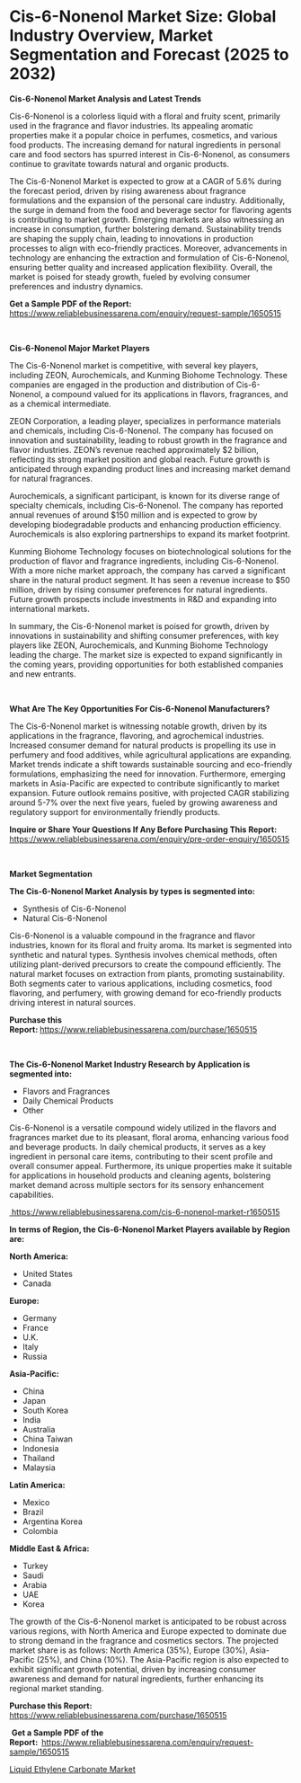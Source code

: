 <p><h1>Cis-6-Nonenol Market Size: Global Industry Overview, Market Segmentation and Forecast (2025 to 2032)</h1></p><p><strong>Cis-6-Nonenol Market Analysis and Latest Trends</strong></p>
<p><p>Cis-6-Nonenol is a colorless liquid with a floral and fruity scent, primarily used in the fragrance and flavor industries. Its appealing aromatic properties make it a popular choice in perfumes, cosmetics, and various food products. The increasing demand for natural ingredients in personal care and food sectors has spurred interest in Cis-6-Nonenol, as consumers continue to gravitate towards natural and organic products. </p><p>The Cis-6-Nonenol Market is expected to grow at a CAGR of 5.6% during the forecast period, driven by rising awareness about fragrance formulations and the expansion of the personal care industry. Additionally, the surge in demand from the food and beverage sector for flavoring agents is contributing to market growth. Emerging markets are also witnessing an increase in consumption, further bolstering demand. Sustainability trends are shaping the supply chain, leading to innovations in production processes to align with eco-friendly practices. Moreover, advancements in technology are enhancing the extraction and formulation of Cis-6-Nonenol, ensuring better quality and increased application flexibility. Overall, the market is poised for steady growth, fueled by evolving consumer preferences and industry dynamics.</p></p>
<p><strong>Get a Sample PDF of the Report:&nbsp;</strong> <a href="https://www.reliablebusinessarena.com/enquiry/request-sample/1650515?utm_campaign=3368&utm_medium=2&utm_source=Github&utm_content=ia&utm_term=23032025&utm_id=cis-6-nonenol">https://www.reliablebusinessarena.com/enquiry/request-sample/1650515</a></p>
<p>&nbsp;</p>
<p><strong>Cis-6-Nonenol Major Market Players</strong></p>
<p><p>The Cis-6-Nonenol market is competitive, with several key players, including ZEON, Aurochemicals, and Kunming Biohome Technology. These companies are engaged in the production and distribution of Cis-6-Nonenol, a compound valued for its applications in flavors, fragrances, and as a chemical intermediate.</p><p>ZEON Corporation, a leading player, specializes in performance materials and chemicals, including Cis-6-Nonenol. The company has focused on innovation and sustainability, leading to robust growth in the fragrance and flavor industries. ZEON’s revenue reached approximately $2 billion, reflecting its strong market position and global reach. Future growth is anticipated through expanding product lines and increasing market demand for natural fragrances.</p><p>Aurochemicals, a significant participant, is known for its diverse range of specialty chemicals, including Cis-6-Nonenol. The company has reported annual revenues of around $150 million and is expected to grow by developing biodegradable products and enhancing production efficiency. Aurochemicals is also exploring partnerships to expand its market footprint.</p><p>Kunming Biohome Technology focuses on biotechnological solutions for the production of flavor and fragrance ingredients, including Cis-6-Nonenol. With a more niche market approach, the company has carved a significant share in the natural product segment. It has seen a revenue increase to $50 million, driven by rising consumer preferences for natural ingredients. Future growth prospects include investments in R&D and expanding into international markets.</p><p>In summary, the Cis-6-Nonenol market is poised for growth, driven by innovations in sustainability and shifting consumer preferences, with key players like ZEON, Aurochemicals, and Kunming Biohome Technology leading the charge. The market size is expected to expand significantly in the coming years, providing opportunities for both established companies and new entrants.</p></p>
<p>&nbsp;</p>
<p><strong>What Are The Key Opportunities For Cis-6-Nonenol Manufacturers?</strong></p>
<p><p>The Cis-6-Nonenol market is witnessing notable growth, driven by its applications in the fragrance, flavoring, and agrochemical industries. Increased consumer demand for natural products is propelling its use in perfumery and food additives, while agricultural applications are expanding. Market trends indicate a shift towards sustainable sourcing and eco-friendly formulations, emphasizing the need for innovation. Furthermore, emerging markets in Asia-Pacific are expected to contribute significantly to market expansion. Future outlook remains positive, with projected CAGR stabilizing around 5-7% over the next five years, fueled by growing awareness and regulatory support for environmentally friendly products.</p></p>
<p><strong>Inquire or Share Your Questions If Any Before Purchasing This Report:</strong> <a href="https://www.reliablebusinessarena.com/enquiry/pre-order-enquiry/1650515?utm_campaign=3368&utm_medium=2&utm_source=Github&utm_content=ia&utm_term=23032025&utm_id=cis-6-nonenol">https://www.reliablebusinessarena.com/enquiry/pre-order-enquiry/1650515</a></p>
<p>&nbsp;</p>
<p><strong>Market Segmentation</strong></p>
<p><strong>The Cis-6-Nonenol Market Analysis by types is segmented into:</strong></p>
<p><ul><li>Synthesis of Cis-6-Nonenol</li><li>Natural Cis-6-Nonenol</li></ul></p>
<p><p>Cis-6-Nonenol is a valuable compound in the fragrance and flavor industries, known for its floral and fruity aroma. Its market is segmented into synthetic and natural types. Synthesis involves chemical methods, often utilizing plant-derived precursors to create the compound efficiently. The natural market focuses on extraction from plants, promoting sustainability. Both segments cater to various applications, including cosmetics, food flavoring, and perfumery, with growing demand for eco-friendly products driving interest in natural sources.</p></p>
<p><strong>Purchase this Report:&nbsp;</strong><a href="https://www.reliablebusinessarena.com/purchase/1650515?utm_campaign=3368&utm_medium=2&utm_source=Github&utm_content=ia&utm_term=23032025&utm_id=cis-6-nonenol">https://www.reliablebusinessarena.com/purchase/1650515</a></p>
<p>&nbsp;</p>
<p><strong>The Cis-6-Nonenol Market Industry Research by Application is segmented into:</strong></p>
<p><ul><li>Flavors and Fragrances</li><li>Daily Chemical Products</li><li>Other</li></ul></p>
<p><p>Cis-6-Nonenol is a versatile compound widely utilized in the flavors and fragrances market due to its pleasant, floral aroma, enhancing various food and beverage products. In daily chemical products, it serves as a key ingredient in personal care items, contributing to their scent profile and overall consumer appeal. Furthermore, its unique properties make it suitable for applications in household products and cleaning agents, bolstering market demand across multiple sectors for its sensory enhancement capabilities.</p></p>
<p><a href="https://www.reliablebusinessarena.com/cis-6-nonenol-market-r1650515?utm_campaign=3368&utm_medium=2&utm_source=Github&utm_content=ia&utm_term=23032025&utm_id=cis-6-nonenol">&nbsp;https://www.reliablebusinessarena.com/cis-6-nonenol-market-r1650515</a></p>
<p><strong>In terms of Region, the Cis-6-Nonenol Market Players available by Region are:</strong></p>
<p>
    <p> <strong> North America: </strong>
        <ul>
            <li>United States</li>
            <li>Canada</li>
        </ul>
        </p> 
    <p> <strong> Europe: </strong>
        <ul>
            <li>Germany</li>
            <li>France</li>
            <li>U.K.</li>
            <li>Italy</li>
            <li>Russia</li>
        </ul>
        </p> 
    <p> <strong> Asia-Pacific: </strong>
        <ul>
            <li>China</li>
            <li>Japan</li>
            <li>South Korea</li>
            <li>India</li>
            <li>Australia</li>
            <li>China Taiwan</li>
            <li>Indonesia</li>
            <li>Thailand</li>
            <li>Malaysia</li>
        </ul>
        </p> 
    <p> <strong> Latin America: </strong>
        <ul>
            <li>Mexico</li>
            <li>Brazil</li>
            <li>Argentina Korea</li>
            <li>Colombia</li>
        </ul>
        </p> 
    <p> <strong> Middle East & Africa: </strong>
        <ul>
            <li>Turkey</li>
            <li>Saudi</li>
            <li>Arabia</li>
            <li>UAE</li>
            <li>Korea</li>
        </ul>
    </p>
    </p>
<p><p>The growth of the Cis-6-Nonenol market is anticipated to be robust across various regions, with North America and Europe expected to dominate due to strong demand in the fragrance and cosmetics sectors. The projected market share is as follows: North America (35%), Europe (30%), Asia-Pacific (25%), and China (10%). The Asia-Pacific region is also expected to exhibit significant growth potential, driven by increasing consumer awareness and demand for natural ingredients, further enhancing its regional market standing.</p></p>
<p><strong>Purchase this Report: </strong><a href="https://www.reliablebusinessarena.com/purchase/1650515?utm_campaign=3368&utm_medium=2&utm_source=Github&utm_content=ia&utm_term=23032025&utm_id=cis-6-nonenol">https://www.reliablebusinessarena.com/purchase/1650515</a></p>
<p>&nbsp;<strong>Get a Sample PDF of the Report:&nbsp;&nbsp;</strong><a href="https://www.reliablebusinessarena.com/enquiry/request-sample/1650515?utm_campaign=3368&utm_medium=2&utm_source=Github&utm_content=ia&utm_term=23032025&utm_id=cis-6-nonenol">https://www.reliablebusinessarena.com/enquiry/request-sample/1650515</a></p>
<p><strong></strong></p>
<p><p><a href="https://github.com/weisonmanych/Market-Research-Report-List-1/blob/main/liquid-ethylene-carbonate-market.md?utm_campaign=3368&utm_medium=2&utm_source=Github&utm_content=ia&utm_term=23032025&utm_id=cis-6-nonenol">Liquid Ethylene Carbonate Market</a></p></p>